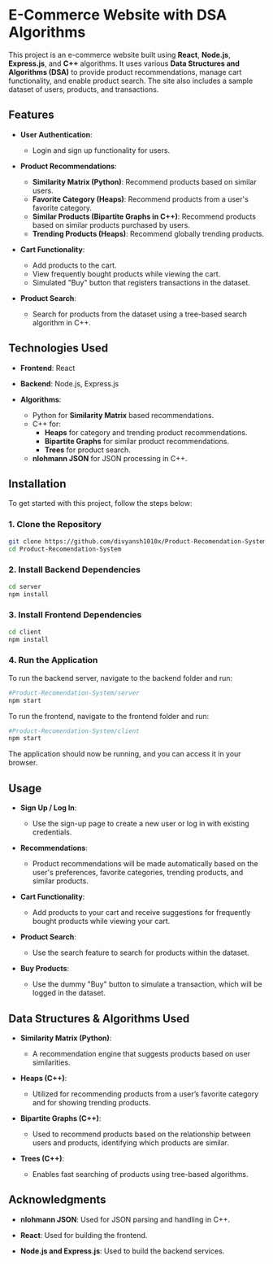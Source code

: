 # E-Commerce Website with DSA Algorithms

This project is an e-commerce website built using **React**, **Node.js**, **Express.js**, and **C++** algorithms. It uses various **Data Structures and Algorithms (DSA)** to provide product recommendations, manage cart functionality, and enable product search. The site also includes a sample dataset of users, products, and transactions.

## Features

- **User Authentication**: 
  - Login and sign up functionality for users.
  
- **Product Recommendations**:
  - **Similarity Matrix (Python)**: Recommend products based on similar users.
  - **Favorite Category (Heaps)**: Recommend products from a user's favorite category.
  - **Similar Products (Bipartite Graphs in C++)**: Recommend products based on similar products purchased by users.
  - **Trending Products (Heaps)**: Recommend globally trending products.

- **Cart Functionality**:
  - Add products to the cart.
  - View frequently bought products while viewing the cart.
  - Simulated "Buy" button that registers transactions in the dataset.

- **Product Search**: 
  - Search for products from the dataset using a tree-based search algorithm in C++.

## Technologies Used

- **Frontend**: React
  
- **Backend**: Node.js, Express.js
  
- **Algorithms**: 
  - Python for **Similarity Matrix** based recommendations.
  - C++ for:
    - **Heaps** for category and trending product recommendations.
    - **Bipartite Graphs** for similar product recommendations.
    - **Trees** for product search.
  - **nlohmann JSON** for JSON processing in C++.

## Installation

To get started with this project, follow the steps below:

### 1. Clone the Repository

```bash
git clone https://github.com/divyansh1010x/Product-Recomendation-System.git
cd Product-Recomendation-System
```

### 2. Install Backend Dependencies

```bash
cd server
npm install
```

### 3. Install Frontend Dependencies

```bash
cd client
npm install
```

### 4. Run the Application

To run the backend server, navigate to the backend folder and run:
```bash
#Product-Recomendation-System/server
npm start
```

To run the frontend, navigate to the frontend folder and run:
```bash
#Product-Recomendation-System/client
npm start
```

The application should now be running, and you can access it in your browser.

## Usage

- **Sign Up / Log In**:
  - Use the sign-up page to create a new user or log in with existing credentials.

- **Recommendations**:
  - Product recommendations will be made automatically based on the user's preferences, favorite categories, trending products, and similar products.

- **Cart Functionality**:
  - Add products to your cart and receive suggestions for frequently bought products while viewing your cart.

- **Product Search**:
  - Use the search feature to search for products within the dataset.

- **Buy Products**:
  - Use the dummy "Buy" button to simulate a transaction, which will be logged in the dataset.

## Data Structures & Algorithms Used

- **Similarity Matrix (Python)**:
  - A recommendation engine that suggests products based on user similarities.

- **Heaps (C++)**:
  - Utilized for recommending products from a user’s favorite category and for showing trending products.
    
- **Bipartite Graphs (C++)**:
  - Used to recommend products based on the relationship between users and products, identifying which products are similar.

- **Trees (C++)**:
  - Enables fast searching of products using tree-based algorithms.

## Acknowledgments

- **nlohmann JSON**: Used for JSON parsing and handling in C++.
  
- **React**: Used for building the frontend.
  
- **Node.js and Express.js**: Used to build the backend services.

